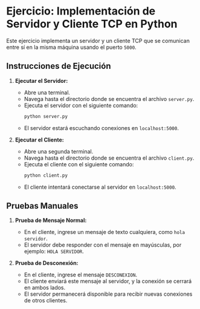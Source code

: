 # Ejercicio: Implementación de Servidor y Cliente TCP en Python

Este ejercicio implementa un servidor y un cliente TCP que se comunican entre sí en la misma máquina usando el puerto `5000`.

## Instrucciones de Ejecución

1. **Ejecutar el Servidor:**
   - Abre una terminal.
   - Navega hasta el directorio donde se encuentra el archivo `server.py`.
   - Ejecuta el servidor con el siguiente comando:
     ```bash
     python server.py
     ```
   - El servidor estará escuchando conexiones en `localhost:5000`.

2. **Ejecutar el Cliente:**
   - Abre una segunda terminal.
   - Navega hasta el directorio donde se encuentra el archivo `client.py`.
   - Ejecuta el cliente con el siguiente comando:
     ```bash
     python client.py
     ```
   - El cliente intentará conectarse al servidor en `localhost:5000`.

## Pruebas Manuales

1. **Prueba de Mensaje Normal:**
   - En el cliente, ingrese un mensaje de texto cualquiera, como `hola servidor`.
   - El servidor debe responder con el mensaje en mayúsculas, por ejemplo: `HOLA SERVIDOR`.

2. **Prueba de Desconexión:**
   - En el cliente, ingrese el mensaje `DESCONEXION`.
   - El cliente enviará este mensaje al servidor, y la conexión se cerrará en ambos lados.
   - El servidor permanecerá disponible para recibir nuevas conexiones de otros clientes.

